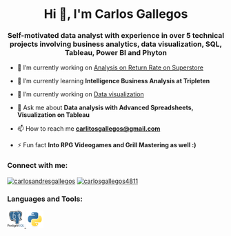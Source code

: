 <h1 align="center">Hi 👋, I'm Carlos Gallegos</h1>
<h3 align="center">Self-motivated data analyst with experience in over 5 technical projects involving business analytics, data visualization, SQL, Tableau, Power BI and Phyton</h3>

- 🔭 I’m currently working on [Analysis on Return Rate on Superstore](https://public.tableau.com/views/ProjectStorytelling0522/Dashboard3?:language=en-US&:sid=&:display_count=n&:origin=viz_share_link)

- 🌱 I’m currently learning **Intelligence Business Analysis at Tripleten**

- 👯 I’m currently working on [Data visualization](https://public.tableau.com/views/Project4051024/2_2AverageprofitpermonthandstateChart?:language=en-US&:sid=&:display_count=n&:origin=viz_share_link)

- 💬 Ask me about **Data analysis with Advanced Spreadsheets, Visualization on Tableau**

- 📫 How to reach me **carlitosgallegos@gmail.com**

- ⚡ Fun fact **Into RPG Videogames and Grill Mastering as well :)**

<h3 align="left">Connect with me:</h3>
<p align="left">
<a href="https://linkedin.com/in/carlosandresgallegos" target="blank"><img align="center" src="https://raw.githubusercontent.com/rahuldkjain/github-profile-readme-generator/master/src/images/icons/Social/linked-in-alt.svg" alt="carlosandresgallegos" height="30" width="40" /></a>
<a href="https://instagram.com/carlosgallegos4811" target="blank"><img align="center" src="https://raw.githubusercontent.com/rahuldkjain/github-profile-readme-generator/master/src/images/icons/Social/instagram.svg" alt="carlosgallegos4811" height="30" width="40" /></a>
</p>

<h3 align="left">Languages and Tools:</h3>
<p align="left"> <a href="https://www.postgresql.org" target="_blank" rel="noreferrer"> <img src="https://raw.githubusercontent.com/devicons/devicon/master/icons/postgresql/postgresql-original-wordmark.svg" alt="postgresql" width="40" height="40"/> </a> <a href="https://www.python.org" target="_blank" rel="noreferrer"> <img src="https://raw.githubusercontent.com/devicons/devicon/master/icons/python/python-original.svg" alt="python" width="40" height="40"/> </a> </p>
